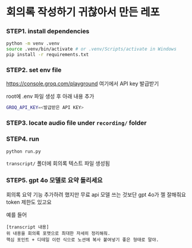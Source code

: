 # 회의록 작성하기 귀찮아서 만든 레포

### STEP1. install dependencies
```bash
python -m venv .venv
source .venv/bin/activate # or .venv/Scripts/activate in Windows
pip install -r requirements.txt
```

### STEP2. set env file
https://console.groq.com/playground 여기에서 API key 발급받기

root에 .env 파일 생성 후 아래 내용 추가

```bash
GROQ_API_KEY=<발급받은 API KEY>
```

### STEP3. locate audio file under `recording/` folder

### STEP4. run
```bash
python run.py
```
`transcript/` 폴더에 회의록 텍스트 파일 생성됨

### STEP5. gpt 4o 모델로 요약 돌리세요

회의록 요약 기능 추가하려 했지만 무료 api 모델 쓰는 것보단 gpt 4o가 젤 잘해줘요
token 제한도 있고요

예를 들어
```text
[transcript 내용]
위 내용을 회의록 포맷으로 최대한 자세히 정리해줘.
핵심 포인트 + 디테일 이런 식으로 노션에 복사 붙여넣기 좋은 형태로 말야.